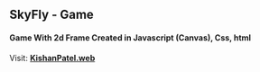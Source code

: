 ## SkyFly - Game

<h4> Game With 2d Frame Created in Javascript (Canvas), Css, html </h4>
<div>
   Visit: <a href="https://KishanPatell.web.app"><b>KishanPatel.web</b></a>
</div>
